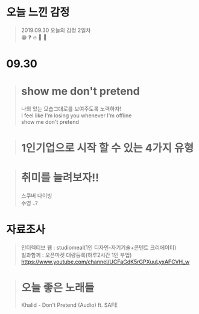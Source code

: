 <p align="center">
<h1>오늘 느낀 감정</h1>
</p>

> 2019.09.30 오늘의 감정 2일차  
> :grin: :question: :fire: :woman: :pig:  
# **09.30**  

>#  show me don't pretend  
>나의 있는 모습그대로를 보여주도록 노력하자!  
>I feel like I'm losing you whenever I'm offline  
>show me don't pretend  
  
># 1인기업으로 시작 할 수 있는 4가지 유형
>

># 취미를 늘려보자!!
>스쿠버 다이빙  
>수영
>..?
# **자료조사**
> 인터렉티브 웹 : studiomeal(1인 디자인-자기기술+콘텐트 크리에이터)  
> 빌과함께 : 오픈마켓 대량등록(하루2시간 1인 부업) https://www.youtube.com/channel/UCFaGdK5rGPXuuLyxAFCVH_w

># **오늘 좋은 노래들**
>Khalid - Don't Pretend (Audio) ft. SAFE